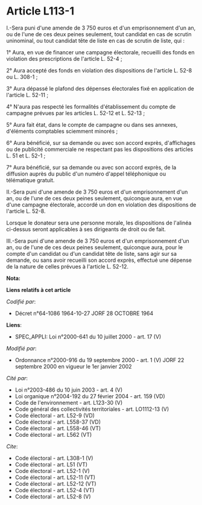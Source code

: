 # Article L113-1

I.-Sera puni d'une amende de 3 750 euros et d'un emprisonnement d'un an, ou de l'une de ces deux peines seulement, tout
candidat en cas de scrutin uninominal, ou tout candidat tête de liste en cas de scrutin de liste, qui : 

1° Aura, en vue de financer une campagne électorale, recueilli des fonds en violation des prescriptions de l'article L.
52-4 ; 

2° Aura accepté des fonds en violation des dispositions de l'article L. 52-8 ou L. 308-1 ; 

3° Aura dépassé le plafond des dépenses électorales fixé en application de l'article L. 52-11 ; 

4° N'aura pas respecté les formalités d'établissement du compte de campagne prévues par les articles L. 52-12 et L. 52-13 ; 

5° Aura fait état, dans le compte de campagne ou dans ses annexes, d'éléments comptables sciemment minorés ; 

6° Aura bénéficié, sur sa demande ou avec son accord exprès, d'affichages ou de publicité commerciale ne respectant pas les
dispositions des articles L. 51 et L. 52-1 ; 

7° Aura bénéficié, sur sa demande ou avec son accord exprès, de la diffusion auprès du public d'un numéro d'appel
téléphonique ou télématique gratuit. 

II.-Sera puni d'une amende de 3 750 euros et d'un emprisonnement d'un an, ou de l'une de ces deux peines seulement, quiconque
aura, en vue d'une campagne électorale, accordé un don en violation des dispositions de l'article L. 52-8. 

Lorsque le donateur sera une personne morale, les dispositions de l'alinéa ci-dessus seront applicables à ses dirigeants de
droit ou de fait. 

III.-Sera puni d'une amende de 3 750 euros et d'un emprisonnement d'un an, ou de l'une de ces deux peines seulement,
quiconque aura, pour le compte d'un candidat ou d'un candidat tête de liste, sans agir sur sa demande, ou sans avoir
recueilli son accord exprès, effectué une dépense de la nature de celles prévues à l'article L. 52-12.

**Nota:**



**Liens relatifs à cet article**

_Codifié par_:

  - Décret n°64-1086 1964-10-27 JORF 28 OCTOBRE 1964

**Liens**:

  - SPEC_APPLI: Loi n°2000-641 du 10 juillet 2000 - art. 17 (V)

_Modifié par_:

  - Ordonnance n°2000-916 du 19 septembre 2000 - art. 1 (V) JORF 22 septembre 2000 en vigueur le 1er janvier 2002

_Cité par_:

  - Loi n°2003-486 du 10 juin 2003 - art. 4 (V)
  - Loi organique n°2004-192 du 27 février 2004 - art. 159 (VD)
  - Code de l'environnement - art. L123-30 (V)
  - Code général des collectivités territoriales - art. LO1112-13 (V)
  - Code électoral - art. L52-9 (VD)
  - Code électoral - art. L558-37 (VD)
  - Code électoral - art. L558-46 (VT)
  - Code électoral - art. L562 (VT)

_Cite_:

  - Code électoral - art. L308-1 (V)
  - Code électoral - art. L51 (VT)
  - Code électoral - art. L52-1 (V)
  - Code électoral - art. L52-11 (VT)
  - Code électoral - art. L52-12 (VT)
  - Code électoral - art. L52-4 (VT)
  - Code électoral - art. L52-8 (V)
